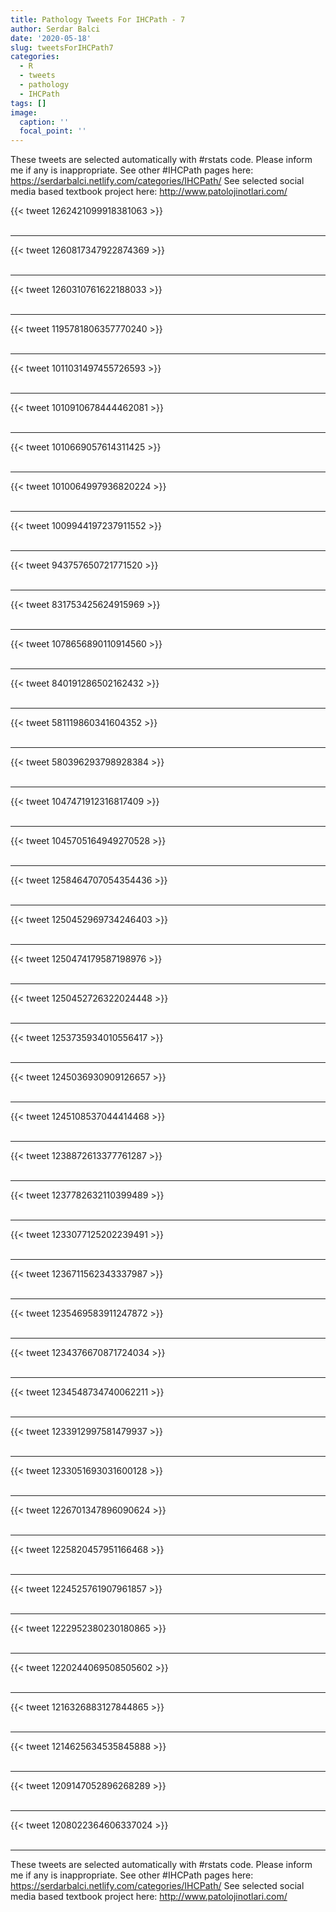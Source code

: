 ```yaml
---
title: Pathology Tweets For IHCPath - 7
author: Serdar Balci
date: '2020-05-18'
slug: tweetsForIHCPath7
categories:
  - R
  - tweets
  - pathology
  - IHCPath
tags: []
image:
  caption: ''
  focal_point: ''
---
```



These tweets are selected automatically with #rstats code. Please inform me if any is inappropriate.
See other #IHCPath pages here: https://serdarbalci.netlify.com/categories/IHCPath/ 
See selected social media based textbook project here: http://www.patolojinotlari.com/

{{< tweet 1262421099918381063 >}}
<br>
<br>
<hr>
{{< tweet 1260817347922874369 >}}
<br>
<br>
<hr>
{{< tweet 1260310761622188033 >}}
<br>
<br>
<hr>
{{< tweet 1195781806357770240 >}}
<br>
<br>
<hr>
{{< tweet 1011031497455726593 >}}
<br>
<br>
<hr>
{{< tweet 1010910678444462081 >}}
<br>
<br>
<hr>
{{< tweet 1010669057614311425 >}}
<br>
<br>
<hr>
{{< tweet 1010064997936820224 >}}
<br>
<br>
<hr>
{{< tweet 1009944197237911552 >}}
<br>
<br>
<hr>
{{< tweet 943757650721771520 >}}
<br>
<br>
<hr>
{{< tweet 831753425624915969 >}}
<br>
<br>
<hr>
{{< tweet 1078656890110914560 >}}
<br>
<br>
<hr>
{{< tweet 840191286502162432 >}}
<br>
<br>
<hr>
{{< tweet 581119860341604352 >}}
<br>
<br>
<hr>
{{< tweet 580396293798928384 >}}
<br>
<br>
<hr>
{{< tweet 1047471912316817409 >}}
<br>
<br>
<hr>
{{< tweet 1045705164949270528 >}}
<br>
<br>
<hr>
{{< tweet 1258464707054354436 >}}
<br>
<br>
<hr>
{{< tweet 1250452969734246403 >}}
<br>
<br>
<hr>
{{< tweet 1250474179587198976 >}}
<br>
<br>
<hr>
{{< tweet 1250452726322024448 >}}
<br>
<br>
<hr>
{{< tweet 1253735934010556417 >}}
<br>
<br>
<hr>
{{< tweet 1245036930909126657 >}}
<br>
<br>
<hr>
{{< tweet 1245108537044414468 >}}
<br>
<br>
<hr>
{{< tweet 1238872613377761287 >}}
<br>
<br>
<hr>
{{< tweet 1237782632110399489 >}}
<br>
<br>
<hr>
{{< tweet 1233077125202239491 >}}
<br>
<br>
<hr>
{{< tweet 1236711562343337987 >}}
<br>
<br>
<hr>
{{< tweet 1235469583911247872 >}}
<br>
<br>
<hr>
{{< tweet 1234376670871724034 >}}
<br>
<br>
<hr>
{{< tweet 1234548734740062211 >}}
<br>
<br>
<hr>
{{< tweet 1233912997581479937 >}}
<br>
<br>
<hr>
{{< tweet 1233051693031600128 >}}
<br>
<br>
<hr>
{{< tweet 1226701347896090624 >}}
<br>
<br>
<hr>
{{< tweet 1225820457951166468 >}}
<br>
<br>
<hr>
{{< tweet 1224525761907961857 >}}
<br>
<br>
<hr>
{{< tweet 1222952380230180865 >}}
<br>
<br>
<hr>
{{< tweet 1220244069508505602 >}}
<br>
<br>
<hr>
{{< tweet 1216326883127844865 >}}
<br>
<br>
<hr>
{{< tweet 1214625634535845888 >}}
<br>
<br>
<hr>
{{< tweet 1209147052896268289 >}}
<br>
<br>
<hr>
{{< tweet 1208022364606337024 >}}
<br>
<br>
<hr>


These tweets are selected automatically with #rstats code. Please inform me if any is inappropriate.
See other #IHCPath pages here: https://serdarbalci.netlify.com/categories/IHCPath/ 
See selected social media based textbook project here: http://www.patolojinotlari.com/
